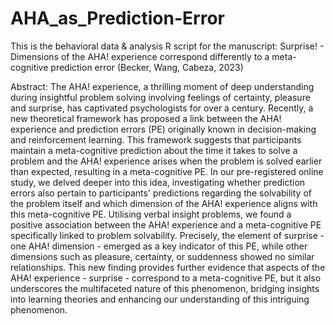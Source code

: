 # AHA_as_Prediction-Error
This is the behavioral data & analysis R script for the manuscript: Surprise! - Dimensions of the AHA! experience correspond differently to a meta-cognitive prediction error (Becker, Wang, Cabeza, 2023)


Abstract: 
The AHA! experience, a thrilling moment of deep understanding during insightful problem solving involving feelings of certainty, pleasure and surprise, has captivated psychologists for over a century. 
Recently, a new theoretical framework has proposed a link between the AHA! experience and prediction errors (PE) originally known in decision-making and reinforcement learning. This framework suggests 
that participants maintain a meta-cognitive prediction about the time it takes to solve a problem and the AHA! experience arises when the problem is solved earlier than expected, resulting in a 
meta-cognitive PE. In our pre-registered online study, we delved deeper into this idea, investigating whether prediction errors also pertain to participants' predictions regarding the solvability of the
problem itself and which dimension of the AHA! experience aligns with this meta-cognitive PE. Utilising verbal insight problems, we found a positive association between the AHA! experience and a meta-cognitive
PE specifically linked to problem solvability. Precisely, the element of surprise - one AHA! dimension - emerged as a key indicator of this PE, while other dimensions such as pleasure, certainty, or suddenness 
showed no similar relationships.  This new finding provides further evidence that aspects of the AHA! experience - surprise - correspond to a meta-cognitive PE, but it also underscores the multifaceted nature
of this phenomenon, bridging insights into learning theories and enhancing our understanding of this intriguing phenomenon.
